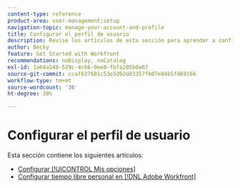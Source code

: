 ```yaml
---
content-type: reference
product-area: user-management;setup
navigation-topic: manage-your-account-and-profile
title: Configurar el perfil de usuario
description: Revise los artículos de esta sección para aprender a configurar su perfil de usuario  [!DNL Workfront] user.
author: Becky
feature: Get Started with Workfront
recommendations: noDisplay, noCatalog
exl-id: 1a64a148-529c-4c66-9ee8-fbfa205b0a67
source-git-commit: ccaf637601c53e5d92dd3357fb07e84b5fd69166
workflow-type: tm+mt
source-wordcount: '36'
ht-degree: 38%

---
```


# Configurar el perfil de usuario

Esta sección contiene los siguientes artículos:

* [Configurar [!UICONTROL Mis opciones]](../../../workfront-basics/manage-your-account-and-profile/configuring-your-user-profile/configure-my-settings.md)
* [Configurar tiempo libre personal en  [!DNL Adobe Workfront]](../../../workfront-basics/manage-your-account-and-profile/configuring-your-user-profile/personal-time-overview.md)
